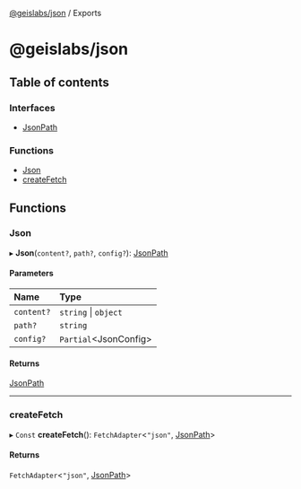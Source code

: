 [@geislabs/json](README.md) / Exports

# @geislabs/json

## Table of contents

### Interfaces

- [JsonPath](interfaces/jsonpath.md)

### Functions

- [Json](modules.md#json)
- [createFetch](modules.md#createfetch)

## Functions

### Json

▸ **Json**(`content?`, `path?`, `config?`): [JsonPath](interfaces/jsonpath.md)

#### Parameters

| Name | Type |
| :------ | :------ |
| `content?` | `string` \| `object` |
| `path?` | `string` |
| `config?` | `Partial`<JsonConfig\> |

#### Returns

[JsonPath](interfaces/jsonpath.md)

___

### createFetch

▸ `Const` **createFetch**(): `FetchAdapter`<``"json"``, [JsonPath](interfaces/jsonpath.md)\>

#### Returns

`FetchAdapter`<``"json"``, [JsonPath](interfaces/jsonpath.md)\>
